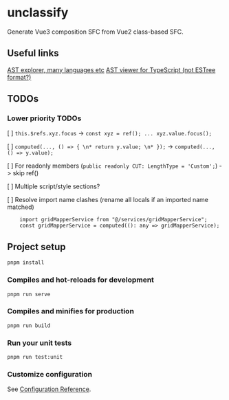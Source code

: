 # unclassify

Generate Vue3 composition SFC from Vue2 class-based SFC.

## Useful links
[AST explorer, many languages etc](https://astexplorer.net/)
[AST viewer for TypeScript (not ESTree format?)](https://ts-ast-viewer.com/)

## TODOs

### Lower priority TODOs
[ ] `this.$refs.xyz.focus` -> `const xyz = ref(); ... xyz.value.focus();`

[ ] `computed(..., () => { \n* return y.value; \n* });` -> `computed(..., () => y.value);`

[ ] For readonly members (`public readonly CUT: LengthType = 'Custom';`) -> skip ref()

[ ] Multiple script/style sections?

[ ] Resolve import name clashes (rename all locals if an imported name matched)
```
    import gridMapperService from "@/services/gridMapperService";
    const gridMapperService = computed((): any => gridMapperService);
```

## Project setup
```
pnpm install
```

### Compiles and hot-reloads for development
```
pnpm run serve
```

### Compiles and minifies for production
```
pnpm run build
```

### Run your unit tests
```
pnpm run test:unit
```

### Customize configuration
See [Configuration Reference](https://cli.vuejs.org/config/).
